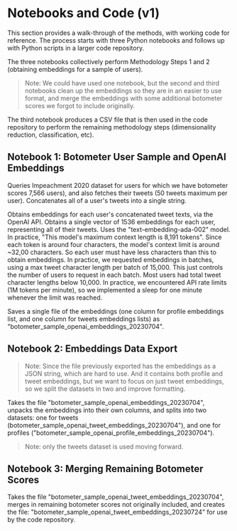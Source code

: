 





# Notebooks and Code (v1)

This section provides a walk-through of the methods, with working code for reference. The process starts with three Python notebooks and follows up with Python scripts in a larger code repository.

The three notebooks collectively perform Methodology Steps 1 and 2 (obtaining embeddings for a sample of users).

> Note: We could have used one notebook, but the second and third notebooks clean up the embeddings so they are in an easier to use format, and merge the embeddings with some additional botometer scores we forgot to include originally.

The third notebook produces a CSV file that is then used in the code repository to perform the remaining methodology steps (dimensionality reduction, classification, etc).


## Notebook 1: Botometer User Sample and OpenAI Embeddings

Queries Impeachment 2020 dataset for users for which we have botometer scores 7,566 users), and also fetches their tweets (50 tweets maximum per user). Concatenates all of a user's tweets into a single string.

Obtains embeddings for each user's concatenated tweet texts, via the OpenAI API. Obtains a single vector of 1536 embeddings for each user, representing all of their tweets. Uses the "text-embedding-ada-002" model. In practice, "This model's maximum context length is 8,191 tokens". Since each token is around four characters, the model's context limit is around ~32,00 characters. So each user must have less characters than this to obtain embeddings.
In practice, we requested embeddings in batches, using a max tweet character length per batch of 15,000. This just controls the number of users to request in each batch. Most users had total tweet character lengths below 10,000. In practice, we encountered API rate limits (1M tokens per minute), so we implemented a sleep for one minute whenever the limit was reached.

Saves a single file of the embeddings (one column for profile embeddings list, and one column for tweets embeddings lists) as "botometer_sample_openai_embeddings_20230704".



## Notebook 2: Embeddings Data Export

> Note: Since the file previously exported has the embeddings as a JSON string, which are hard to use. And it contains both profile and tweet embeddings, but we want to focus on just tweet embeddings, so we split the datasets in two and improve formatting.

Takes the file "botometer_sample_openai_embeddings_20230704", unpacks the embeddings into their own columns, and splits into two datasets: one for tweets (botometer_sample_openai_tweet_embeddings_20230704"), and one for profiles ("botometer_sample_openai_profile_embeddings_20230704").

> Note: only the tweets dataset is used moving forward.

## Notebook 3: Merging Remaining Botometer Scores

Takes the file "botometer_sample_openai_tweet_embeddings_20230704", merges in remaining botometer scores not originally included, and creates the file: "botometer_sample_openai_tweet_embeddings_20230724" for use by the code repository.
